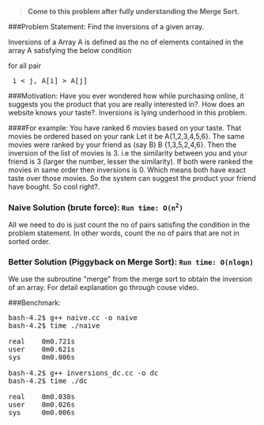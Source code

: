 > <strong>Come to this problem after fully understanding the Merge Sort.</strong>

###Problem Statement:
Find the inversions of a given array.

Inversions of a Array A is defined as the no of elements contained in the array A satisfying the below condition

for all pair <pre> i < j, A[i] > A[j] </pre> 

###Motivation:
Have you ever wondered how while purchasing online, it suggests you the product that you are really interested in?. How does an website knows your taste?. Inversions is lying underhood in this problem.

####For example:
You have ranked 6 movies based on your taste. That movies be ordered based on your rank Let it be A{1,2,3,4,5,6}. The same movies were ranked by your friend as (say B) B {1,3,5,2,4,6}. Then the inversion of the list of movies is 3. i.e the similarity between you and your friend is 3 (larger the number, lesser the similarity). If both were ranked the movies in same order then inversions is 0. Which means both have exact taste over those movies. So the system can suggest the product your friend have bought. So cool right?.

### Naive Solution (brute force): <code>Run time: O(n<sup>2</sup>)</code>
All we need to do is just count the no of pairs satisfing the condition in the problem statement. In other words, count the no of pairs that are not in sorted order.


### Better Solution (Piggyback on Merge Sort): <code>Run time: O(nlogn)</code>
We use the subroutine "merge" from the merge sort to obtain the inversion of an array. For detail explanation go through couse video.

###Benchmark:
<pre>
bash-4.2$ g++ naive.cc -o naive
bash-4.2$ time ./naive

real    0m0.721s
user    0m0.621s
sys     0m0.006s

bash-4.2$ g++ inversions_dc.cc -o dc
bash-4.2$ time ./dc

real    0m0.038s
user    0m0.026s
sys     0m0.006s
</pre>
